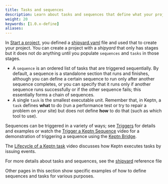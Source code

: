 ```yaml
---
title: Tasks and sequences
description: Learn about tasks and sequences that define what your project does
weight: 20
keywords: [1.0.x-define]
aliases:
---
```


In [Start a project](../../manage/project),
you defined a [shipyard.yaml](../../reference/files/shipyard) file
and used that to create your project.
You can create a project with a *shipyard* that only has stages
but it does not do anything until you populate `sequences` and `tasks` in those stages.

* A `sequence` is an ordered list of tasks that are triggered sequentially.
  By default, a sequence is a standalone section that runs and finishes,
  although you can define a certain sequence to run only after another sequence completes,
  or you can specify that it runs only if another sequence runs successfully
  or if the other sequence fails;
  this essentially forms a chain of sequences.
* A single `task` is the smallest executable unit.
Remember that, in Keptn, a `task` defines **what** to do (run a performance test
or try to repair a problem on your site)
but does not define **how** to do that (such as which tool to use).

Sequences can be triggered in a variety of ways; see [Triggers](../triggers/) for details and examples
or watch the [Trigger a Keptn Sequence](https://www.youtube.com/watch?v=S0eumPKuAJY) video
for a demonstration of triggering a sequence using the [Keptn Bridge](../../bridge).

The [Lifecycle of a Keptn task](https://www.youtube.com/watch?v=Qtz0vi6ms3A) video
discusses how Keptn executes tasks by issuing events.

For more details about tasks and sequences,
see the [shipyard](../../reference/files/shipyard) reference file

Other pages in this section show specific examples of how to define
sequences and tasks for various purposes.

